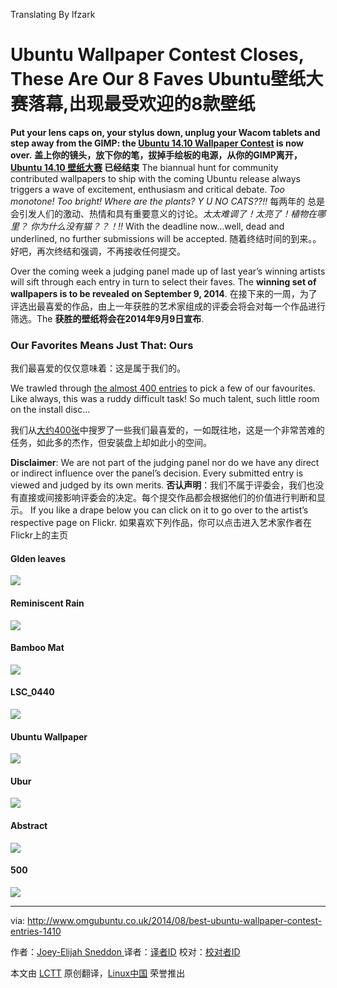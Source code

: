 Translating By lfzark

Ubuntu Wallpaper Contest Closes, These Are Our 8 Faves
Ubuntu壁纸大赛落幕,出现最受欢迎的8款壁纸
================================================================================
**Put your lens caps on, your stylus down, unplug your Wacom tablets and step away from the GIMP: the [Ubuntu 14.10 Wallpaper Contest][1] is now over.**
**盖上你的镜头，放下你的笔，拔掉手绘板的电源，从你的GIMP离开，[Ubuntu 14.10 壁纸大赛][1] 已经结束**
The biannual hunt for community contributed wallpapers to ship with the coming Ubuntu release always triggers a wave of excitement, enthusiasm and critical debate. *Too monotone! Too bright! Where are the plants? Y U NO CATS??!!*
每两年的  总是会引发人们的激动、热情和具有重要意义的讨论。*太太难调了！太亮了！植物在哪里？ 你为什么没有猫？？！!!*
With the deadline now…well, dead and underlined, no further submissions will be accepted.
随着终结时间的到来。。好吧，再次终结和强调，不再接收任何提交。

Over the coming week a judging panel made up of last year’s winning artists will sift through each entry in turn to select their faves. The **winning set of wallpapers is to be revealed on September 9, 2014**. 
在接下来的一周，为了评选出最喜爱的作品，由上一年获胜的艺术家组成的评委会将会对每一个作品进行筛选。The **获胜的壁纸将会在2014年9月9日宣布**. 
### Our Favorites Means Just That: Ours ###
我们最喜爱的仅仅意味着：这是属于我们的。

We trawled through [the almost 400 entries][2] to pick a few of our favourites. Like always, this was a ruddy difficult task! So much talent, such little room on the install disc…

我们从[大约400张][2]中搜罗了一些我们最喜爱的，一如既往地，这是一个非常苦难的任务，如此多的杰作，但安装盘上却如此小的空间。

**Disclaimer**: We are not part of the judging panel nor do we have any direct or indirect influence over the panel’s decision. Every submitted entry is viewed and judged by its own merits.
**否认声明**：我们不属于评委会，我们也没有直接或间接影响评委会的决定。每个提交作品都会根据他们的价值进行判断和显示。
If you like a drape below you can click on it to go over to the artist’s respective page on Flickr.
如果喜欢下列作品，你可以点击进入艺术家作者在Flickr上的主页
#### Glden leaves ####

[![](https://farm6.staticflickr.com/5577/14919901295_ec1cdd13cb_c.jpg)][3]

#### Reminiscent Rain ####

[![](https://farm4.staticflickr.com/3888/14858973848_30124e2360_c.jpg)][4]

#### Bamboo Mat ####

[![](https://farm3.staticflickr.com/2940/14222953450_5a63b591ee_z.jpg)][5]

#### LSC_0440 ####

[![](https://farm4.staticflickr.com/3864/14698997457_ca5aba49c1_c.jpg)][6]

#### Ubuntu Wallpaper ####

[![](https://farm3.staticflickr.com/2933/14573905897_ae415fe00b_c.jpg)][7]

#### Ubur ####

[![](https://farm9.staticflickr.com/8044/8423532123_a739bbfb49_c.jpg)][8]

#### Abstract ####

[![](https://farm4.staticflickr.com/3875/14969203701_f9a318da6f_c.jpg)][9]

#### 500 ####

[![](https://farm4.staticflickr.com/3848/14660376638_bd26a4b2ab_c.jpg)][10]

--------------------------------------------------------------------------------

via: http://www.omgubuntu.co.uk/2014/08/best-ubuntu-wallpaper-contest-entries-1410

作者：[Joey-Elijah Sneddon ][a]
译者：[译者ID](https://github.com/lfzark)
校对：[校对者ID](https://github.com/校对者ID)

本文由 [LCTT](https://github.com/LCTT/TranslateProject) 原创翻译，[Linux中国](http://linux.cn/) 荣誉推出

[a]:https://plus.google.com/117485690627814051450/?rel=author
[1]:http://www.omgubuntu.co.uk/2014/08/ubuntu-14-10-wallpaper-contest
[2]:https://www.flickr.com/groups/1410wallpapersubmissions/
[3]:https://www.flickr.com/photos/mauro_campanelli/14919901295
[4]:https://www.flickr.com/photos/fixem/14858973848
[5]:https://www.flickr.com/photos/havaxinhua/14222953450
[6]:https://www.flickr.com/photos/laurentschenkel/14698997457
[7]:https://www.flickr.com/photos/57135082@N05/14573905897
[8]:https://www.flickr.com/photos/anomalous_saga/8423532123
[9]:https://www.flickr.com/photos/el_nando/14969203701
[10]:https://www.flickr.com/photos/e4v/14660376638
